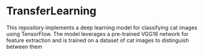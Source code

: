 # TransferLearning

This repository implements a deep learning model for classifying cat images using TensorFlow. The model leverages a pre-trained VGG16 network for feature extraction and is trained on a dataset of cat images to distinguish between them
